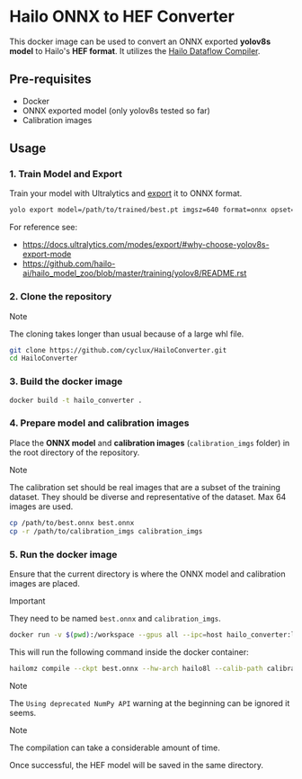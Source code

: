 # Hailo ONNX to HEF Converter

This docker image can be used to convert an ONNX exported **yolov8s model** to Hailo's **HEF format**.
It utilizes the [Hailo Dataflow Compiler](https://hailo.ai/developer-zone/documentation/v3-28-0/?sp_referrer=install/install.html).

## Pre-requisites

- Docker
- ONNX exported model (only yolov8s tested so far)
- Calibration images

## Usage

### 1. Train Model and Export

Train your model with Ultralytics and [export](https://docs.ultralytics.com/modes/export/#why-choose-yolov8s-export-mode) it to ONNX format.

```bash
yolo export model=/path/to/trained/best.pt imgsz=640 format=onnx opset=11
```

For reference see:
- https://docs.ultralytics.com/modes/export/#why-choose-yolov8s-export-mode
- https://github.com/hailo-ai/hailo_model_zoo/blob/master/training/yolov8/README.rst

### 2. Clone the repository

> [!NOTE]  
> The cloning takes longer than usual because of a large whl file.

```bash
git clone https://github.com/cyclux/HailoConverter.git
cd HailoConverter
```

### 3. Build the docker image

```bash
docker build -t hailo_converter .
```

### 4. Prepare model and calibration images 

Place the **ONNX model** and **calibration images** (`calibration_imgs` folder) in the root directory of the repository.

> [!NOTE] 
> The calibration set should be real images that are a subset of the training dataset.
> They should be diverse and representative of the dataset. Max 64 images are used.

```bash
cp /path/to/best.onnx best.onnx
cp -r /path/to/calibration_imgs calibration_imgs
```

### 5. Run the docker image

Ensure that the current directory is where the ONNX model and calibration images are placed.

> [!IMPORTANT]
> They need to be named `best.onnx` and `calibration_imgs`.

```bash
docker run -v $(pwd):/workspace --gpus all --ipc=host hailo_converter:latest
```

This will run the following command inside the docker container:

```bash
hailomz compile --ckpt best.onnx --hw-arch hailo8l --calib-path calibration_imgs/ --yaml yolov8s_custom.yaml --model-script yolov8s_custom.alls --classes 1
```

> [!NOTE]
> The `Using deprecated NumPy API` warning at the beginning can be ignored it seems.

> [!NOTE]  
> The compilation can take a considerable amount of time.

Once successful, the HEF model will be saved in the same directory.

